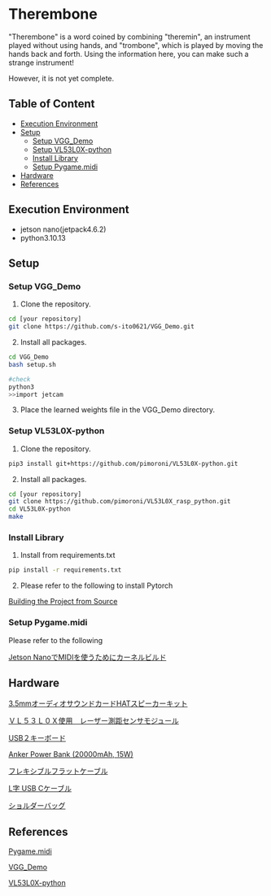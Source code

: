 # Therembone<!-- omit in toc -->

"Therembone" is a word coined by combining "theremin", an instrument played without using hands, and "trombone", which is played by moving the hands back and forth.
Using the information here, you can make such a strange instrument!

However, it is not yet complete.

## Table of Content<!-- omit in toc -->

- [Execution Environment](#execution-environment)
- [Setup](#setup)
  - [Setup VGG\_Demo](#setup-vgg_demo)
  - [Setup VL53L0X-python](#setup-vl53l0x-python)
  - [Install Library](#install-library)
  - [Setup Pygame.midi](#setup-pygamemidi)
- [Hardware](#hardware)
- [References](#references)


## Execution Environment

- jetson nano(jetpack4.6.2)
- python3.10.13

## Setup

### Setup VGG_Demo

1. Clone the repository.

```bash
cd [your repository]
git clone https://github.com/s-ito0621/VGG_Demo.git
```

2. Install all packages.

```bash
cd VGG_Demo
bash setup.sh

#check
python3
>>import jetcam
```

3. Place the learned weights file in the VGG_Demo directory.

### Setup VL53L0X-python

1. Clone the repository.

```bash
pip3 install git+https://github.com/pimoroni/VL53L0X-python.git
```

2. Install all packages.

```bash
cd [your repository]
git clone https://github.com/pimoroni/VL53L0X_rasp_python.git
cd VL53L0X-python
make
```

### Install Library

1. Install from requirements.txt

```bash
pip install -r requirements.txt
```

2. Please refer to the following to install Pytorch

[Building the Project from Source](https://github.com/dusty-nv/jetson-inference/blob/master/docs/building-repo-2.md)

### Setup Pygame.midi

Please refer to the following

[Jetson NanoでMIDIを使うためにカーネルビルド](https://qiita.com/karaage0703/items/9bef6aeec9ad24f647c6)

## Hardware

[3.5mmオーディオサウンドカードHATスピーカーキット](https://www.amazon.co.jp/dp/B0C4NC73KV)

[ＶＬ５３Ｌ０Ｘ使用　レーザー測距センサモジュール](https://akizukidenshi.com/catalog/g/gM-12590/)

[USB２キーボード](https://amzn.asia/d/aIlDOHs)

[Anker Power Bank (20000mAh, 15W)](https://amzn.asia/d/eagCC7o)

[フレキシブルフラットケーブル](https://amzn.asia/d/hD5mBkL)

[L字 USB Cケーブル](https://amzn.asia/d/dz1xgfY)

[ショルダーバッグ](https://amzn.asia/d/9blXwSk)

## References

[Pygame.midi](https://www.pygame.org/docs/ref/midi.html)

[VGG_Demo](https://github.com/s-ito0621/VGG_Demo/tree/main)

[VL53L0X-python](https://github.com/juehess/VL53L0X-python)
